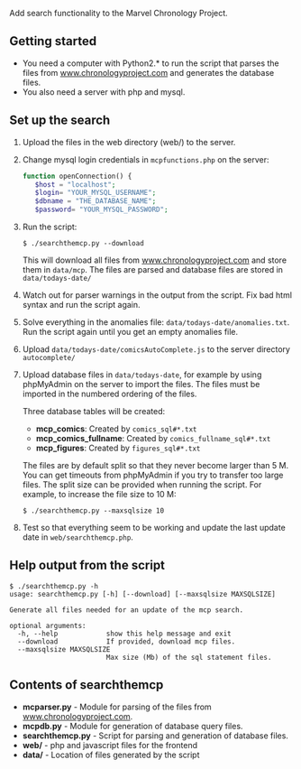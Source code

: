 Add search functionality to the Marvel Chronology Project.

Getting started
---------------

* You need a computer with Python2.* to run the script that parses the files from www.chronologyproject.com and generates the database files.
* You also need a server with php and mysql.

Set up the search
-----------------

1. Upload the files in the web directory (web/) to the server.

2. Change mysql login credentials in `mcpfunctions.php` on the server:

   ```PHP
   function openConnection() {
      $host = "localhost";
      $login= "YOUR_MYSQL_USERNAME";
      $dbname = "THE_DATABASE_NAME";
      $password= "YOUR_MYSQL_PASSWORD";
   ```

3. Run the script:

   ```Shell
   $ ./searchthemcp.py --download
   ```

   This will download all files from www.chronologyproject.com and store them in `data/mcp`.
   The files are parsed and database files are stored in `data/todays-date/`
   
4. Watch out for parser warnings in the output from the script. Fix bad html syntax and run the script again.

5. Solve everything in the anomalies file: `data/todays-date/anomalies.txt`. Run the script again until you get an empty anomalies file.

6. Upload `data/todays-date/comicsAutoComplete.js` to the server directory `autocomplete/`

7. Upload database files in `data/todays-date`, for example by using phpMyAdmin on the server to import the files. The files must be imported in the numbered ordering of the files.
   
   Three database tables will be created:
   * **mcp_comics**: Created by `comics_sql#*.txt`
   * **mcp_comics_fullname**: Created by `comics_fullname_sql#*.txt`
   * **mcp_figures**: Created by `figures_sql#*.txt`

   The files are by default split so that they never become larger than 5 M. You can get timeouts from phpMyAdmin if you try to transfer too large files. The split size can be provided when running the script. For example, to increase the file size to 10 M:
   
   ```Shell
   $ ./searchthemcp.py --maxsqlsize 10
   ```
   
8. Test so that everything seem to be working and update the last update date in `web/searchthemcp.php`.

Help output from the script
---------------------------

```Shell
$ ./searchthemcp.py -h
usage: searchthemcp.py [-h] [--download] [--maxsqlsize MAXSQLSIZE]

Generate all files needed for an update of the mcp search.

optional arguments:
  -h, --help            show this help message and exit
  --download            If provided, download mcp files.
  --maxsqlsize MAXSQLSIZE
                        Max size (Mb) of the sql statement files.
```

Contents of searchthemcp
------------------------

* **mcparser.py** - Module for parsing of the files from www.chronologyproject.com.
* **mcpdb.py** - Module for generation of database query files.
* **searchthemcp.py** - Script for parsing and generation of database files.
* **web/** - php and javascript files for the frontend
* **data/** - Location of files generated by the script

